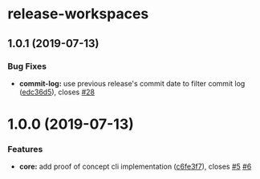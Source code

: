 # release-workspaces

## 1.0.1 (2019-07-13)

### Bug Fixes

- **commit-log:** use previous release's commit date to filter commit log ([edc36d5](https://github.com/meatwallace/release-workspaces.git/commits/edc36d5)), closes [#28](https://github.com/meatwallace/release-workspaces.git/issues/28)

# 1.0.0 (2019-07-13)

### Features

- **core:** add proof of concept cli implementation
  ([c6fe3f7](https://github.com/meatwallace/release-workspaces.git/commits/c6fe3f7)),
  closes [#5](https://github.com/meatwallace/release-workspaces.git/issues/5)
  [#6](https://github.com/meatwallace/release-workspaces.git/issues/6)
